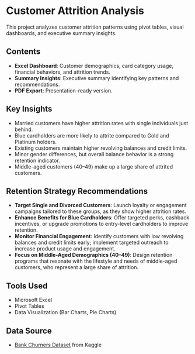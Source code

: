# Customer Attrition Analysis

This project analyzes customer attrition patterns using pivot tables, visual dashboards, and executive summary insights.

## Contents
- **Excel Dashboard**: Customer demographics, card category usage, financial behaviors, and attrition trends.
- **Summary Insights**: Executive summary identifying key patterns and recommendations.
- **PDF Export**: Presentation-ready version.

## Key Insights
- Married customers have higher attrition rates with single individuals just behind.
- Blue cardholders are more likely to attrite compared to Gold and Platinum holders.
- Existing customers maintain higher revolving balances and credit limits.
- Minor gender differences, but overall balance behavior is a strong retention indicator.
- Middle-aged customers (40–49) make up a large share of attrited customers.

## Retention Strategy Recommendations
- **Target Single and Divorced Customers**: Launch loyalty or engagement campaigns tailored to these groups, as they show higher attrition rates.
- **Enhance Benefits for Blue Cardholders**: Offer targeted perks, cashback incentives, or upgrade promotions to entry-level cardholders to improve retention.
- **Monitor Financial Engagement**: Identify customers with low revolving balances and credit limits early; implement targeted outreach to increase product usage and engagement.
- **Focus on Middle-Aged Demographics (40–49)**: Design retention programs that resonate with the lifestyle and needs of middle-aged customers, who represent a large share of attrition.



## Tools Used
- Microsoft Excel
- Pivot Tables
- Data Visualization (Bar Charts, Pie Charts)

## Data Source
- [Bank Churners Dataset](https://www.kaggle.com/datasets/sakshigoyal7/credit-card-customers) from Kaggle
